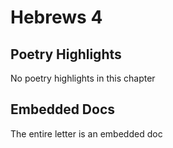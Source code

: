 # Hebrews 4

## Poetry Highlights

No poetry highlights in this chapter

## Embedded Docs

The entire letter is an embedded doc

